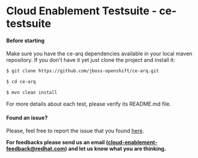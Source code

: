 # Cloud Enablement Testsuite - ce-testsuite

#### Before starting
Make sure you have the ce-arq dependencies available in your local maven repository. If you don't have it yet just clone the project and install it:

```sh
$ git clone https://github.com/jboss-openshift/ce-arq.git

$ cd ce-arq

$ mvn clean install
```


For more details about each test, please verify its README.md file.

#### Found an issue?
Please, feel free to report the issue that you found [here](https://github.com/jboss-openshift/ce-testsuite/issues/new).

__For feedbacks please send us an email (cloud-enablement-feedback@redhat.com) and let us know what you are thinking.__